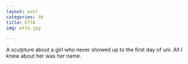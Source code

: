 ```yaml
---
layout: post
categories: 3d
title: ETTA
img: etta.jpg

---
```

A sculpture about a girl who never showed up to the first day of uni. All I knew about her was her name.
